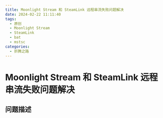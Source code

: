 ```yaml
---
title: Moonlight Stream 和 SteamLink 远程串流失败问题解决
date: 2024-02-22 11:11:40
tags:
  - 原创
  - Moonlight Stream
  - SteamLink
  - bat
  - mstsc
categories:
  - 折腾之路
---
```


# Moonlight Stream 和 SteamLink 远程串流失败问题解决  

## 问题描述
